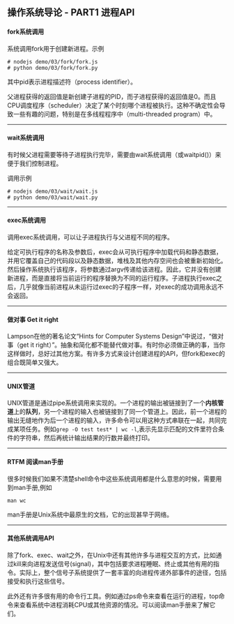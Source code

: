 ## 操作系统导论 - PART1 进程API

#### fork系统调用

系统调用fork用于创建新进程。示例
```
# nodejs demo/03/fork/fork.js
# python demo/03/fork/fork.py
```

其中pid表示进程描述符（process identifier）。

父进程获得的返回值是新创建子进程的PID，而子进程获得的返回值是0。而且CPU调度程序（scheduler）决定了某个时刻哪个进程被执行。这种不确定性会导致一些有趣的问题，特别是在多线程程序中（multi-threaded program）中。

---

#### wait系统调用

有时候父进程需要等待子进程执行完毕，需要由wait系统调用（或waitpid()）来便于我们控制进程。

调用示例
```
# nodejs demo/03/wait/wait.js
# python demo/03/wait/wait.py
```

---

#### exec系统调用

调用exec系统调用，可以让子进程执行与父进程不同的程序。

给定可执行程序的名称及参数后，exec会从可执行程序中加载代码和静态数据，并用它覆盖自己的代码段以及静态数据，堆栈及其他内存空间也会被重新初始化。然后操作系统执行该程序，将参数通过argv传递给该进程。因此，它并没有创建新进程，而是直接将当前运行的程序替换为不同的运行程序。子进程执行exec之后，几乎就像当前进程从未运行过exec的子程序一样，对exec的成功调用永远不会返回。

---

#### 做对事 Get it right

Lampson在他的著名论文“Hints for Computer Systems Design”中说过，“做对事（get it right）”。抽象和简化都不能替代做对事。有时你必须做正确的事，当你这样做时，总好过其他方案。有许多方式来设计创建进程的API，但fork和exec的组合既简单又强大。

---

#### UNIX管道

UNIX管道是通过pipe系统调用来实现的。一个进程的输出被链接到了一个**内核管道**上的**队列**，另一个进程的输入也被链接到了同一个管道上。因此，前一个进程的输出无缝地作为后一个进程的输入，许多命令可以用这种方式串联在一起，共同完成某项任务。例如``grep -O test test* | wc -l``,表示先显示匹配的文件里符合条件的字符串，然后再统计输出结果的行数并最终打印。

---

#### RTFM 阅读man手册

很多时候我们如果不清楚shell命令中这些系统调用都是什么意思的时候，需要用到man手册,例如
```
man wc
```
man手册是Unix系统中最原生的文档，它的出现甚早于网络。

---


#### 其他系统调用API

除了fork、exec、wait之外，在Unix中还有其他许多与进程交互的方式，比如通过kill来向进程发送信号(signal)，其中包括要求进程睡眠、终止或其他有用的指令。实际上，整个信号子系统提供了一套丰富的向进程传递外部事件的途径，包括接受和执行这些信号。

此外还有许多很有用的命令行工具。例如通过ps命令来查看在运行的进程，top命令来查看系统中进程消耗CPU或其他资源的情况。可以阅读man手册来了解它们。


